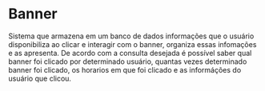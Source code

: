 # Banner
Sistema que armazena em um banco de dados informações que o usuário disponibiliza ao clicar e interagir com o banner, organiza essas infomações e as apresenta. De acordo com a consulta desejada é possível saber qual banner foi clicado por determinado usuário, quantas vezes determinado banner foi clicado, os horarios em que foi clicado e as informáções do usuário que clicou.
